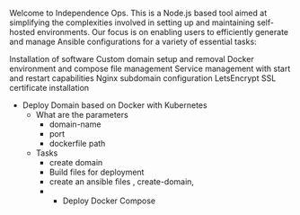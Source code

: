 Welcome to Independence Ops.
This is a Node.js based tool aimed at simplifying the complexities involved in setting up and maintaining self-hosted environments. 
Our focus is on enabling users to efficiently generate and manage Ansible configurations for a variety of essential tasks:

Installation of software
Custom domain setup and removal
Docker environment and compose file management
Service management with start and restart capabilities
Nginx subdomain configuration
LetsEncrypt SSL certificate installation


- Deploy Domain based on Docker with Kubernetes
  - What are the parameters
    - domain-name
    - port
    - dockerfile path
  - Tasks
    - create domain
    - Build  files  for deployment 
    - create an ansible files , create-domain, 
    - 
      - Deploy Docker Compose
